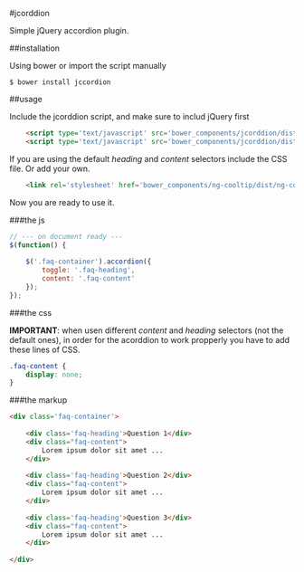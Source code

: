 #jcorddion

Simple jQuery accordion plugin.

##installation

Using bower or import the script manually

```
$ bower install jccordion
```

##usage

Include the jcorddion script, and make sure to includ jQuery first

```html
	<script type='text/javascript' src='bower_components/jcorddion/dist/js/jquery.min.js'></script>
	<script type='text/javascript' src='bower_components/jcorddion/dist/js/jcorddion.jquery.js'></script>
```

If you are using the default _heading_ and _content_ selectors include the CSS file. Or add your own.
```html
	<link rel='stylesheet' href='bower_components/ng-cooltip/dist/ng-cooltip.min.css' type='text/css' />
```

Now you are ready to use it.

###the js

```js
// --- on document ready ---
$(function() {
	
    $('.faq-container').accordion({
        toggle: '.faq-heading',
        content: '.faq-content'
    });
});
```

###the css

**IMPORTANT**: when usen different _content_ and _heading_ selectors (not the default ones), in order for the acorddion to work propperly you have to add these lines of CSS.

```css
.faq-content {
	display: none;
}

```


###the markup

```html
<div class='faq-container'>
	
	<div class='faq-heading'>Question 1</div>
	<div class="faq-content">
		Lorem ipsum dolor sit amet ...
	</div>
	
	<div class='faq-heading'>Question 2</div>
	<div class="faq-content">
		Lorem ipsum dolor sit amet ...
	</div>
	
	<div class='faq-heading'>Question 3</div>
	<div class="faq-content">
		Lorem ipsum dolor sit amet ...
	</div>
	
</div>
```